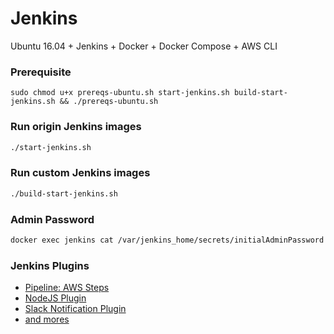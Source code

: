 # Jenkins
Ubuntu 16.04 + Jenkins + Docker + Docker Compose + AWS CLI

### Prerequisite
```
sudo chmod u+x prereqs-ubuntu.sh start-jenkins.sh build-start-jenkins.sh && ./prereqs-ubuntu.sh
```
### Run origin Jenkins images
```sh
./start-jenkins.sh
```
### Run custom Jenkins images
```sh
./build-start-jenkins.sh
```
### Admin Password
```sh
docker exec jenkins cat /var/jenkins_home/secrets/initialAdminPassword
```
### Jenkins Plugins
- [Pipeline: AWS Steps](https://wiki.jenkins.io/display/JENKINS/Pipeline+AWS+Plugin)
- [NodeJS Plugin](http://wiki.jenkins-ci.org/display/JENKINS/NodeJS+Plugin)
- [Slack Notification Plugin](http://wiki.jenkins-ci.org/display/JENKINS/Slack+Plugin)
- [and mores](https://updates.jenkins.io/2.138/latest/)

